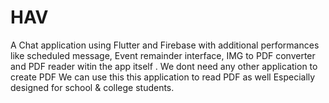 # HAV
A Chat application using Flutter and Firebase with additional performances like scheduled message, Event remainder interface, IMG to PDF converter and PDF reader witin the app itself .
We dont need any other application to create PDF 
We can use this this application to read PDF as well
Especially designed for school & college students. 
